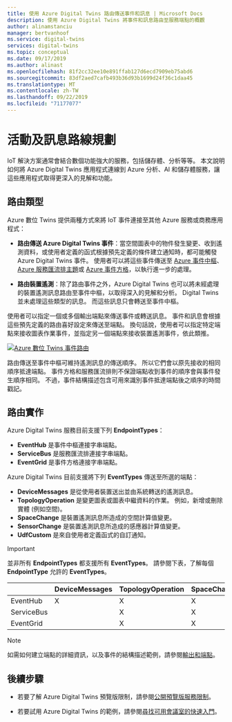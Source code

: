 ```yaml
---
title: 使用 Azure Digital Twins 路由傳送事件和訊息 | Microsoft Docs
description: 使用 Azure Digital Twins 將事件和訊息路由至服務端點的概觀
author: alinamstanciu
manager: bertvanhoof
ms.service: digital-twins
services: digital-twins
ms.topic: conceptual
ms.date: 09/17/2019
ms.author: alinast
ms.openlocfilehash: 81f2cc32ee10e891ffab127d6ecd7909eb75abd6
ms.sourcegitcommit: 83df2aed7cafb493b36d93b1699d24f36c1daa45
ms.translationtype: MT
ms.contentlocale: zh-TW
ms.lasthandoff: 09/22/2019
ms.locfileid: "71177077"
---
```

# <a name="routing-events-and-messages"></a>活動及訊息路線規劃

IoT 解決方案通常會結合數個功能強大的服務，包括儲存體、分析等等。 本文說明如何將 Azure Digital Twins 應用程式連線到 Azure 分析、AI 和儲存體服務，讓這些應用程式取得更深入的見解和功能。

## <a name="route-types"></a>路由類型  

Azure 數位 Twins 提供兩種方式來將 IoT 事件連接至其他 Azure 服務或商務應用程式：

* **路由傳送 Azure Digital Twins 事件**：當空間圖表中的物件發生變更、收到遙測資料，或使用者定義的函式根據預先定義的條件建立通知時，都可能觸發 Azure Digital Twins 事件。 使用者可以將這些事件傳送至 [Azure 事件中樞](https://azure.microsoft.com/services/event-hubs/)、[Azure 服務匯流排主題](https://azure.microsoft.com/services/service-bus/)或 [Azure 事件方格](https://azure.microsoft.com/services/event-grid/)，以執行進一步的處理。

* **路由裝置遙測**：除了路由事件之外，Azure Digital Twins 也可以將未經處理的裝置遙測訊息路由至事件中樞，以取得深入的見解和分析。 Digital Twins 並未處理這些類型的訊息。 而這些訊息只會轉送至事件中樞。

使用者可以指定一個或多個輸出端點來傳送事件或轉送訊息。 事件和訊息會根據這些預先定義的路由喜好設定來傳送至端點。 換句話說，使用者可以指定特定端點來接收圖表作業事件，並指定另一個端點來接收裝置遙測事件，依此類推。

[![Azure 數位 Twins 事件路由](media/concepts/digital-twins-events-routing.png)](media/concepts/digital-twins-events-routing.png#lightbox)

路由傳送至事件中樞可維持遙測訊息的傳送順序。 所以它們會以原先接收的相同順序抵達端點。 事件方格和服務匯流排則不保證端點收到事件的順序會與事件發生順序相同。 不過，事件結構描述包含可用來識別事件抵達端點後之順序的時間戳記。

## <a name="route-implementation"></a>路由實作

Azure Digital Twins 服務目前支援下列 **EndpointTypes**：

* **EventHub** 是事件中樞連接字串端點。
* **ServiceBus** 是服務匯流排連接字串端點。
* **EventGrid** 是事件方格連接字串端點。

Azure Digital Twins 目前支援將下列 **EventTypes** 傳送至所選的端點：

* **DeviceMessages** 是從使用者裝置送出並由系統轉送的遙測訊息。
* **TopologyOperation** 是變更圖表或圖表中繼資料的作業。 例如，新增或刪除實體 (例如空間)。
* **SpaceChange** 是裝置遙測訊息所造成的空間計算值變更。
* **SensorChange** 是裝置遙測訊息所造成的感應器計算值變更。
* **UdfCustom** 是來自使用者定義函式的自訂通知。

> [!IMPORTANT]  
> 並非所有 **EndpointTypes** 都支援所有 **EventTypes**。
> 請參閱下表，了解每個 **EndpointType** 允許的 **EventTypes**。

|             | DeviceMessages | TopologyOperation | SpaceChange | SensorChange | UdfCustom |
| ----------- | -------------- | ----------------- | ----------- | ------------ | --------- |
| EventHub|     X          |         X         |     X       |      X       |   X       |
| ServiceBus|              |         X         |     X       |      X       |   X       |
| EventGrid|               |         X         |     X       |      X       |   X       |

>[!NOTE]  
>如需如何建立端點的詳細資訊，以及事件的結構描述範例，請參閱[輸出和端點](how-to-egress-endpoints.md)。

## <a name="next-steps"></a>後續步驟

- 若要了解 Azure Digital Twins 預覽版限制，請參閱[公開預覽版服務限制](concepts-service-limits.md)。

- 若要試用 Azure Digital Twins 的範例，請參閱[尋找可用會議室的快速入門](quickstart-view-occupancy-dotnet.md)。